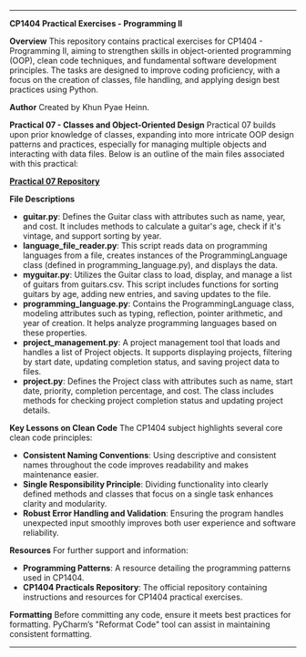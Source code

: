 
---

**CP1404 Practical Exercises - Programming II**

**Overview**
This repository contains practical exercises for CP1404 - Programming II, aiming to strengthen skills in object-oriented programming (OOP), clean code techniques, and fundamental software development principles. The tasks are designed to improve coding proficiency, with a focus on the creation of classes, file handling, and applying design best practices using Python.

**Author**
Created by Khun Pyae Heinn.

**Practical 07 - Classes and Object-Oriented Design**
Practical 07 builds upon prior knowledge of classes, expanding into more intricate OOP design patterns and practices, especially for managing multiple objects and interacting with data files. Below is an outline of the main files associated with this practical:

**[Practical 07 Repository](https://github.com/Khunpyae123/cp1404practicals/tree/master/prac_07)**

**File Descriptions**
- **guitar.py**: Defines the Guitar class with attributes such as name, year, and cost. It includes methods to calculate a guitar's age, check if it's vintage, and support sorting by year.
- **language_file_reader.py**: This script reads data on programming languages from a file, creates instances of the ProgrammingLanguage class (defined in programming_language.py), and displays the data.
- **myguitar.py**: Utilizes the Guitar class to load, display, and manage a list of guitars from guitars.csv. This script includes functions for sorting guitars by age, adding new entries, and saving updates to the file.
- **programming_language.py**: Contains the ProgrammingLanguage class, modeling attributes such as typing, reflection, pointer arithmetic, and year of creation. It helps analyze programming languages based on these properties.
- **project_management.py**: A project management tool that loads and handles a list of Project objects. It supports displaying projects, filtering by start date, updating completion status, and saving project data to files.
- **project.py**: Defines the Project class with attributes such as name, start date, priority, completion percentage, and cost. The class includes methods for checking project completion status and updating project details.

**Key Lessons on Clean Code**
The CP1404 subject highlights several core clean code principles:
- **Consistent Naming Conventions**: Using descriptive and consistent names throughout the code improves readability and makes maintenance easier.
- **Single Responsibility Principle**: Dividing functionality into clearly defined methods and classes that focus on a single task enhances clarity and modularity.
- **Robust Error Handling and Validation**: Ensuring the program handles unexpected input smoothly improves both user experience and software reliability.

**Resources**
For further support and information:
- **Programming Patterns**: A resource detailing the programming patterns used in CP1404.
- **CP1404 Practicals Repository**: The official repository containing instructions and resources for CP1404 practical exercises.

**Formatting**
Before committing any code, ensure it meets best practices for formatting. PyCharm’s "Reformat Code" tool can assist in maintaining consistent formatting.

--- 
 